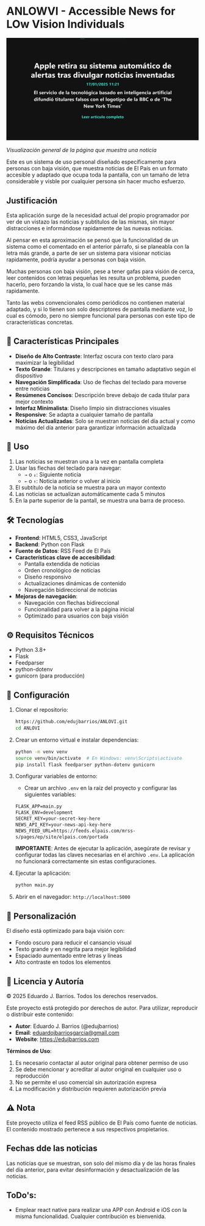 # ANLOWVI - Accessible News for LOw Vision Individuals

![Ejemplo de noticia en ANLOVI](./attached_assets/image_1737117895054.png)

*Visualización general de la página que muestra una noticia*

Este es un sistema de uso personal diseñado específicamente para personas con baja visión, que muestra noticias de El País en un formato accesible y adaptado que ocupa toda la pantalla, con un tamaño de letra considerable y visble por cualquier persona sin hacer mucho esfuerzo.

## Justificación

Esta aplicación surge de la necesidad actual del propio programador por ver de un vistazo las noticias y subtitulos de las mismas, sin mayor distracciones e informándose rapidamente de las nuevas noticias.

Al pensar en esta aproximación se pensó que la funcionalidad de un sistema como el comentado en el anterior párrafo, si se planeabla con la letra más grande, a parte de ser un sistema para visionar noticias rapidamente, podría ayudar a personas con baja visión.

Muchas personas con baja visión, pese a tener gafas para visión de cerca, leer contenidos con letras pequeñas les resulta un problema, pueden hacerlo, pero forzando la vista, lo cual hace que se les canse más rapidamente.

Tanto las webs convencionales como periódicos no contienen material adaptado, y si lo tienen son solo descriptores de pantalla mediante voz, lo cual es cómodo, pero no siempre funcional para personas con este tipo de craracterísticas concretas.


## 🎯 Características Principales

- **Diseño de Alto Contraste**: Interfaz oscura con texto claro para maximizar la legibilidad
- **Texto Grande**: Titulares y descripciones en tamaño adaptativo según el dispositivo
- **Navegación Simplificada**: Uso de flechas del teclado para moverse entre noticias
- **Resúmenes Concisos**: Descripción breve debajo de cada titular para mejor contexto
- **Interfaz Minimalista**: Diseño limpio sin distracciones visuales
- **Responsive**: Se adapta a cualquier tamaño de pantalla
- **Noticias Actualizadas**: Solo se muestran noticias del día actual y como máximo del día anterior para garantizar información actualizada

## 🚀 Uso

1. Las noticias se muestran una a la vez en pantalla completa
2. Usar las flechas del teclado para navegar:
   - `→` o `↓`: Siguiente noticia
   - `←` o `↑`: Noticia anterior o volver al inicio
3. El subtítulo de la noticia se muestra para un mayor contexto
4. Las noticias se actualizan automáticamente cada 5 minutos
5. En la parte superior de la pantall, se muestra una barra de proceso.


## 🛠 Tecnologías

- **Frontend**: HTML5, CSS3, JavaScript
- **Backend**: Python con Flask
- **Fuente de Datos**: RSS Feed de El País
- **Características clave de accesibilidad**:
  * Pantalla extendida de noticias
  * Orden cronológico de noticias
  * Diseño responsivo
  * Actualizaciones dinámicas de contenido
  * Navegación bidireccional de noticias
- **Mejoras de navegación**:
  * Navegación con flechas bidireccional
  * Funcionalidad para volver a la página inicial
  * Optimizado para usuarios con baja visión


## ⚙️ Requisitos Técnicos

- Python 3.8+
- Flask
- Feedparser
- python-dotenv
- gunicorn (para producción)

## 📝 Configuración

1. Clonar el repositorio:
   ```bash
   https://github.com/edujbarrios/ANLOVI.git
   cd ANLOVI
   ```

2. Crear un entorno virtual e instalar dependencias:
   ```bash
   python -m venv venv
   source venv/bin/activate  # En Windows: venv\Scripts\activate
   pip install flask feedparser python-dotenv gunicorn
   ```

3. Configurar variables de entorno:
   - Crear un archivo `.env` en la raíz del proyecto y configurar las siguientes variables:
   ```
   FLASK_APP=main.py
   FLASK_ENV=development
   SECRET_KEY=your-secret-key-here
   NEWS_API_KEY=your-news-api-key-here
   NEWS_FEED_URL=https://feeds.elpais.com/mrss-s/pages/ep/site/elpais.com/portada
   ```
   **IMPORTANTE**: Antes de ejecutar la aplicación, asegúrate de revisar y configurar todas las claves necesarias en el archivo `.env`. La aplicación no funcionará correctamente sin estas configuraciones.

4. Ejecutar la aplicación:
   ```bash
   python main.py
   ```

5. Abrir en el navegador: `http://localhost:5000`

## 🎨 Personalización

El diseño está optimizado para baja visión con:
- Fondo oscuro para reducir el cansancio visual
- Texto grande y en negrita para mejor legibilidad
- Espaciado aumentado entre letras y líneas
- Alto contraste en todos los elementos

## 📄 Licencia y Autoría

© 2025 Eduardo J. Barrios. Todos los derechos reservados.

Este proyecto está protegido por derechos de autor. Para utilizar, reproducir o distribuir este contenido:

- **Autor**: Eduardo J. Barrios (@edujbarrios)
- **Email**: eduardojbarriosgarcia@gmail.com
- **Website**: https://edujbarrios.com

**Términos de Uso**:
1. Es necesario contactar al autor original para obtener permiso de uso
2. Se debe mencionar y acreditar al autor original en cualquier uso o reproducción
3. No se permite el uso comercial sin autorización expresa
4. La modificación y distribución requieren autorización previa

## ⚠️ Nota

Este proyecto utiliza el feed RSS público de El País como fuente de noticias. El contenido mostrado pertenece a sus respectivos propietarios.


## Fechas dde las noticias

Las noticias que se muestran, son solo del mismo día y de las horas finales del día anterior, para evitar desinformación y desactualización de las noticias.

## ToDo's:

- Emplear react native para realizar una APP con Android e iOS con la misma funcionalidad. Cualquier contribución es bienvenida. 
